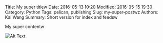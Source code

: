 Title: My super titlew
Date: 2016-05-13 10:20
Modified: 2016-05-15 19:30
Category: Python
Tags: pelican, publishing
Slug: my-super-postwz
Authors: Kai Wang
Summary: Short version for index and feedsw

My super contentw

![Alt Text]({filename}/images/peney.jpg)
